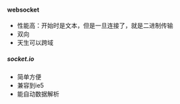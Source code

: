 #### websocket
- 性能高：开始时是文本，但是一旦连接了，就是二进制传输
- 双向 
- 天生可以跨域
##### socket.io
- 简单方便
- 兼容到ie5
- 能自动数据解析
